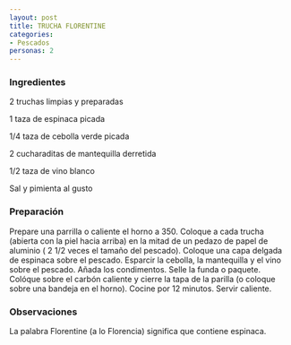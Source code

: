 ```yaml
---
layout: post
title: TRUCHA FLORENTINE
categories:
- Pescados
personas: 2 
---
```

<h3>Ingredientes</h3>
2 truchas limpias y preparadas

1 taza de espinaca picada

1/4 taza de cebolla verde picada

2 cucharaditas de mantequilla derretida

1/2 taza de vino blanco

Sal y pimienta al gusto

<h3>Preparación</h3>
Prepare una parrilla o caliente el horno a 350. Coloque a cada trucha (abierta con la piel hacia arriba) en la mitad de un pedazo de papel de aluminio ( 2 1/2 veces el tamaño del pescado). Coloque una capa delgada de espinaca sobre el pescado. Esparcir la cebolla, la mantequilla y el vino sobre el pescado. Añada los condimentos. Selle la funda o paquete. Colóque sobre el carbón caliente y cierre la tapa de la parilla (o coloque sobre una bandeja en el horno). Cocine por 12 minutos. Servir caliente.

<h3>Observaciones</h3>
La palabra Florentine (a lo Florencia) significa que contiene espinaca.
